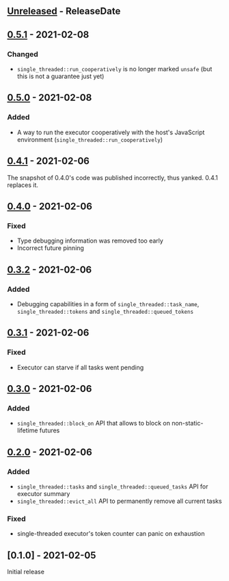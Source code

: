 <!-- next-header -->

## [Unreleased] - ReleaseDate

## [0.5.1] - 2021-02-08

### Changed

- `single_threaded::run_cooperatively` is no longer marked `unsafe`
  (but this is not a guarantee just yet)

## [0.5.0] - 2021-02-08

### Added

- A way to run the executor cooperatively with the host's JavaScript environment
  (`single_threaded::run_cooperatively`)

## [0.4.1] - 2021-02-06

The snapshot of 0.4.0's code was published incorrectly, thus yanked. 0.4.1 replaces it.

## [0.4.0] - 2021-02-06

### Fixed

- Type debugging information was removed too early
- Incorrect future pinning

## [0.3.2] - 2021-02-06

### Added

- Debugging capabilities in a form of `single_threaded::task_name`, `single_threaded::tokens` and
  `single_threaded::queued_tokens`

## [0.3.1] - 2021-02-06

### Fixed

- Executor can starve if all tasks went pending

## [0.3.0] - 2021-02-06

### Added

- `single_threaded::block_on` API that allows to block on non-static-lifetime futures

## [0.2.0] - 2021-02-06

### Added

- `single_threaded::tasks` and `single_threaded::queued_tasks` API for executor summary
- `single_threaded::evict_all` API to permanently remove all current tasks 

### Fixed

- single-threaded executor's token counter can panic on exhaustion

## [0.1.0] - 2021-02-05

Initial release

<!-- next-url -->
[Unreleased]: https://github.com/wasm-rs/async-executor/compare/v0.5.1...HEAD
[0.5.1]: https://github.com/wasm-rs/async-executor/compare/v0.5.0...v0.5.1
[0.5.0]: https://github.com/wasm-rs/async-executor/compare/v0.4.1...v0.5.0
[0.4.1]: https://github.com/wasm-rs/async-executor/compare/v0.4.0...v0.4.1
[0.4.0]: https://github.com/wasm-rs/async-executor/compare/v0.3.2...v0.4.0
[0.3.2]: https://github.com/wasm-rs/async-executor/compare/v0.3.1...v0.3.2
[0.3.1]: https://github.com/wasm-rs/async-executor/compare/v0.3.0...v0.3.1
[0.3.0]: https://github.com/wasm-rs/async-executor/compare/v0.2.0...v0.3.0
[0.2.0]: https://github.com/wasm-rs/async-executor/compare/v0.1.0...v0.2.0
